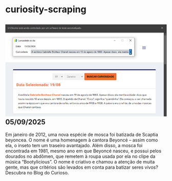 # curiosity-scraping
![Budget](./execucao.png)
05/09/2025
-
Em janeiro de 2012, uma nova espécie de mosca foi batizada de Scaptia beyoncea. O nome é uma homenagem à cantora Beyoncé – assim como ela, o inseto tem um traseiro avantajado. Além disso, a mosca foi encontrada em 1981, mesmo ano em que Beyoncé nasceu, e possui pelos dourados no abdômen, que remetem à roupa usada por ela no clipe da música “Bootylicious”. O nome é criativo e chamou a atenção de muita gente, mas que critérios são levados em conta para batizar seres vivos? Descubra no Blog do Curioso.
